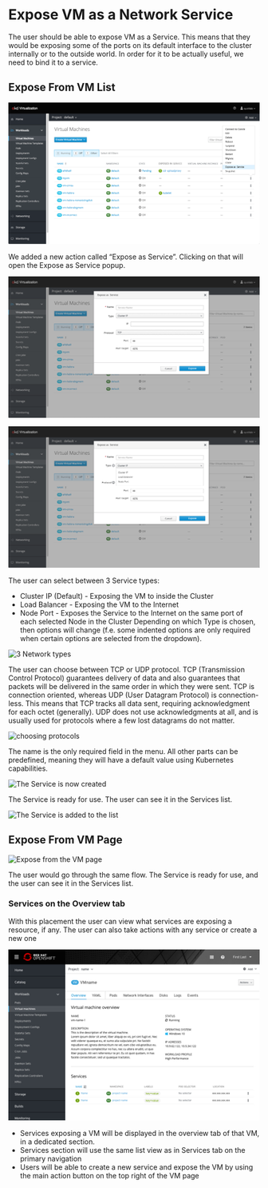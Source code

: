 # Expose VM as a Network Service

The user should be able to expose VM as a Service. This means that they would be exposing some of the ports on its default interface to the cluster internally or to the outside world.
In order for it to be actually useful, we need to bind it to a service.

## Expose From VM List

![Expose From VM List](img/Expose_01.png)

We added a new action called “Expose as Service”. Clicking on that will open the Expose as Service popup.

![Pop up](img/Expose_02.png)

![Pop up open types](img/Expose_03.png)

The user can select between 3 Service types:
-  Cluster IP (Default) - Exposing the VM to inside the Cluster 
-  Load Balancer - Exposing the VM to the Internet 
-  Node Port - Exposes the Service to the Internet on the same port of each selected Node in the Cluster
Depending on which Type is chosen, then options will change (f.e. some indented options are only required when certain options are selected from the dropdown).

![3 Network types](img/Expose_04a.png)

The user can choose between TCP or UDP protocol. 
TCP (Transmission Control Protocol) guarantees delivery of data and also guarantees that packets will be delivered in the same order in which they were sent.
TCP is connection oriented, whereas UDP (User Datagram Protocol) is connection-less. This means that TCP tracks all data sent, requiring acknowledgment for each octet (generally). 
UDP does not use acknowledgments at all, and is usually used for protocols where a few lost datagrams do not matter.

![choosing protocols](img/Expose_04_b.png)

The name is the only required field in the menu. All other parts can be predefined, meaning they will have a default value using Kubernetes capabilities.

![The Service is now created](img/Expose_05a.png)

The Service is ready for use. The user can see it in the Services list.

![The Service is added to the list](img/Expose_05b.png)

## Expose From VM Page 

![Expose from the VM page](img/Expose_06.png)

The user would go through the same flow.
The Service is ready for use, and the user can see it in the Services list.

### Services on the Overview tab
With this placement the user can view what services are exposing a resource, if any. The user can also take actions with any service or create a new one

![Services on the Overview tab](img/Expose_010Services.png)


- Services exposing a VM will be displayed in the overview tab of that VM, in a dedicated section.
- Services section will use the same list view as in Services tab on the primary navigation
- Users will be able to create a new service and expose the VM by using the main action button on the top right of the VM page
